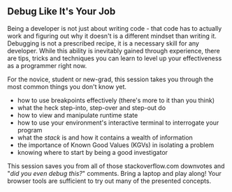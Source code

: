 ## Debug Like It's Your Job

Being a developer is not just about writing code - that code has to actually work and figuring out why it doesn't
is a different mindset than writing it. Debugging is not a prescribed recipe, it is a necessary 
skill for any developer. While this ability is inevitably gained through experience, there are tips, tricks 
and techniques you can learn to level up your effectiveness as a programmer right now. 

For the novice, student or new-grad, this session takes you through the most common things you don't know yet.

* how to use breakpoints effectively (there's more to it than you think)
* what the heck step-into, step-over and step-out do
* how to view and manipulate runtime state
* how to use your environment's interactive terminal to interrogate your program
* what the *stack* is and how it contains a wealth of information
* the importance of Known Good Values (KGVs) in isolating a problem
* knowing where to start by being a good investigator 

This session saves you from all of those stackoverflow.com downvotes and "*did you even debug this?*" comments.
Bring a laptop and play along! Your browser tools are sufficient to try out many of the presented concepts.


